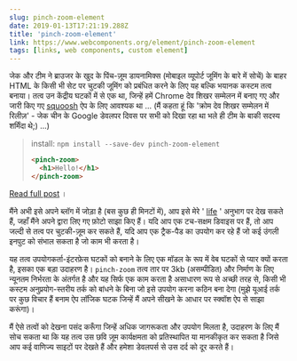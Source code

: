 ```yaml
---
slug: pinch-zoom-element
date: 2019-01-13T17:21:19.288Z
title: 'pinch-zoom-element'
link: https://www.webcomponents.org/element/pinch-zoom-element
tags: [links, web components, custom element]
---
```

जेक और टीम ने ब्राउजर के खुद के पिंच-ज़ूम डायनामिक्स (मोबाइल व्यूपोर्ट जूमिंग के बारे में सोचें) के बाहर HTML के किसी भी सेट पर चुटकी जूमिंग को प्रबंधित करने के लिए यह बल्कि भयानक कस्टम तत्व बनाया। तत्व उन केंद्रीय घटकों में से एक था, जिन्हें हमें Chrome देव शिखर सम्मेलन में बनाए गए और जारी किए गए [squoosh](https://squoosh.app/) ऐप के लिए आवश्यक था ... (मैं कहता हूं कि &#39;क्रोम देव शिखर सम्मेलन में रिलीज़&#39; - जेक चीन के Google डेवलपर दिवस पर सभी को दिखा रहा था भले ही टीम के बाकी सदस्य शर्मिंदा थे;) ...)

> install: `npm install --save-dev pinch-zoom-element`
> 
> ```HTML
> <pinch-zoom>
>   <h1>Hello!</h1>
> </pinch-zoom>
> ```

[Read full post](https://www.webcomponents.org/element/pinch-zoom-element) ।

मैंने अभी इसे अपने ब्लॉग में जोड़ा है (बस कुछ ही मिनटों में), आप इसे मेरे &#39; [life](https://paul.kinlan.me/life/img_20170711_063830/) &#39; अनुभाग पर देख सकते हैं, जहाँ मैंने अपने द्वारा लिए गए फ़ोटो साझा किए हैं। यदि आप एक टच-सक्षम डिवाइस पर हैं, तो आप जल्दी से तत्व पर चुटकी-ज़ूम कर सकते हैं, यदि आप एक ट्रैक-पैड का उपयोग कर रहे हैं जो कई उंगली इनपुट को संभाल सकता है जो काम भी करता है।

यह तत्व उपयोगकर्ता-इंटरफ़ेस घटकों को बनाने के लिए एक मॉडल के रूप में वेब घटकों से प्यार क्यों करता है, इसका एक बड़ा उदाहरण है। `pinch-zoom` तत्व तार पर 3kb (असम्पीडित) और निर्माण के लिए न्यूनतम निर्भरता के अंतर्गत है और यह सिर्फ एक काम करता है असाधारण रूप से अच्छी तरह से, किसी भी कस्टम अनुप्रयोग-स्तरीय तर्क को बांधने के बिना जो इसे उपयोग करना कठिन बना देगा (मुझे यूआई तर्क पर कुछ विचार हैं बनाम ऐप लॉजिक घटक जिन्हें मैं अपने सीखने के आधार पर स्क्वॉश ऐप से साझा करूंगा)।

मैं ऐसे तत्वों को देखना पसंद करूँगा जिन्हें अधिक जागरूकता और उपयोग मिलता है, उदाहरण के लिए मैं सोच सकता था कि यह तत्व उस छवि ज़ूम कार्यक्षमता को प्रतिस्थापित या मानकीकृत कर सकता है जिसे आप कई वाणिज्य साइटों पर देखते हैं और हमेशा डेवलपर्स से उस दर्द को दूर करते हैं।
